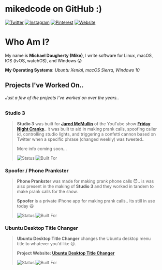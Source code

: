 # mikedcode on GitHub :)

[![Twitter](https://img.shields.io/badge/twitter-%40mikedcode-1da1f2.svg)](https://twitter.com/mikedcode)
[![Instagram](https://img.shields.io/badge/instagram-%40mikedcode-c13584.svg)](https://www.instagram.com/mikedcode)
[![Pinterest](https://img.shields.io/badge/pinterest-%40mikedcode-bd081c.svg)](https://www.pinterest.com/mikedcode)
[![Website](https://img.shields.io/badge/develop%20for-Linux%20%7C%20macOS%20%7C%20IOS%20%7C%20Windows-1976D2.svg)](http://mikedcode.com)

# Who Am I?
My name is **Michael Dougherty (Mike)**, I write software for Linux, macOS, IOS (tvOS, watchOS), and Windows :stuck_out_tongue_winking_eye:

**My Operating Systems:** _Ubuntu Xenial, macOS Sierra, Windows 10_

## Projects I've Worked On..
###### Just a few of the projects I've worked on over the years..

### Studio 3
> **Studio 3** was built for [**Jared McMullin**](http://www.jaredmcmullin.com/) of the YouTube show [**Friday Night Cranks**](https://www.youtube.com/user/FridayNightCranks)..
> it was built to aid in making prank calls, spoofing caller id, controlling studio lights,
> and triggering a confetti cannon based on Twitter when a specific phrase (changed weekly) was tweeted..
>
> More info coming soon...
>
> ![Status](https://img.shields.io/badge/status-private-red.svg)
> ![Built For](https://img.shields.io/badge/built%20for-macOS%20%7C%20IOS-fc3158.svg)

### Spoofer / Phone Prankster
> **Phone Prankster** was made for making prank phone calls :smiling_imp:..
> is was also present in the making of **Studio 3** and they worked in tandem
> to make prank calls for the show.
>
> **Spoofer** is a private iPhone app for making prank calls.. Its still in use today :laughing:
>
> ![Status](https://img.shields.io/badge/status-private-red.svg)
> ![Built For](https://img.shields.io/badge/built%20for-macOS%20%7C%20IOS-fc3158.svg)

### Ubuntu Desktop Title Changer
> **Ubuntu Desktop Title Changer** changes the Ubuntu desktop menu title to whatever you'd like :smiley:.
>
> **Project Website: [Ubuntu Desktop Title Changer](http://p.mikedcode.com/udtc)**
>
> ![Status](https://img.shields.io/badge/status-public-brightgreen.svg)
> ![Built For](https://img.shields.io/badge/built%20for-Ubuntu-dd4814.svg)
